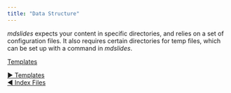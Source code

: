 ```yaml
---
title: "Data Structure"
---
```




_mdslides_ expects your content in specific directories, and relies on a set of configuration files. It also requires certain directories for temp files, which can be set up with a command in _mdslides_.



  <dt><a href="templates.html">Templates</a></dt>
  <dd></dd>


[&#9654; Templates](templates.html)<br/>[&#9664; Index Files](index-files.html)

